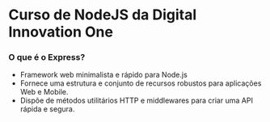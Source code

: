 # Curso de NodeJS da Digital Innovation One

### O que é o Express? 
- Framework web minimalista e rápido para Node.js
- Fornece uma estrutura e conjunto de recursos robustos para aplicações Web e Mobile.
- Dispõe de métodos utilitários HTTP e middlewares para criar uma API rápida e segura.
